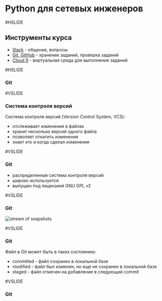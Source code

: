 # Python для сетевых инженеров 


#HSLIDE
## Инструменты курса

* [Slack](https://pyneng.slack.com) - общение, вопросы
* [Git, GitHub](https://github.com/pyneng) - хранение заданий, проверка заданий
* [Cloud 9](https://c9.io/) - виртуальная среда для выполнения заданий

#HSLIDE
### Git

#VSLIDE
### Система контроля версий

Система контроля версий (Version Control System, VCS):
* отслеживает изменения в файлах
* хранит несколько версий одного файла
* позволяет откатить изменения
* знает кто и когда сделал изменения

#VSLIDE
### Git

* распределенная система контроля версий
* широко используется
* выпущен под лицензией GNU GPL v2

#VSLIDE
### Git

![stream of snapshots](https://git-scm.com/figures/18333fig0105-tn.png)

#VSLIDE
### Git

Файл в Git может быть в таких состояниях:

* committed - файл сохранен в локальной базе
* modified - файл был изменен, но еще не сохранен в локальной базе
* staged - файл отмечен на добавление в следующий commit

#VSLIDE
### Git

